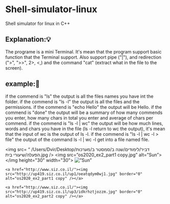 # Shell-simulator-linux
Shell simulator for linux in C++


<h2> Explanation:💡</h2>
The programe is a mini Terminal.
It's mean that the program support basic function that the Terminal support.
Also support pipe ("|"), and redirection  (">", ">>", 2>, <,) and the command "cat" (extract what in the file to the screen).

<h2> example:🔌</h2>
if the commend is "ls" the output is all the files names you have int the folder.
if the commend is "ls -l" the output is all the files and the permissions.
if the commend is "echo Hello" the output will be Hello.
if the commend is "done" the output will be a summary of how many commends you enter, how many chars in total you enter and average of chars per commend.
if the commend is "ls -l | wc" the output will be how much lines, words and chars you have in the file (ls -l return to wc the output), it's mean that the input of wc is the output of ls -l.
if the commend is "ls -l | wc -l > file" the output of the command ls -l | wc -l get into a file named file.

<p align="center">

<img src= “ /Users/Dvir/Desktop/דביר/לימודים/שנה ב/סמסטר ב/מערכות הפעלה/שיעורי בית.jpg />
<img src=”os2020_ex2_part1 copy.jpg” alt=”Sun”></img height="30" width="30">
<img src=”sun.jpg” alt=”Sun”></img>

    <a href="http://www.siz.co.il/"><img src="http://up419.siz.co.il/up1/oeatqdym0wj1.jpg" border="0" alt="os2020_ex2_part1 copy" /></a>
  
    <a href="http://www.siz.co.il/"><img src="http://up419.siz.co.il/up3/idkrhztjozzm.jpg" border="0" alt="os2020_ex2_part2 copy" /></a>

</p>
